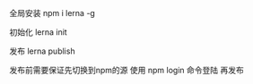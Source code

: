全局安装
    npm i lerna -g

初始化
    lerna init

发布
    lerna publish

发布前需要保证先切换到npm的源
使用 npm login 命令登陆
再发布

